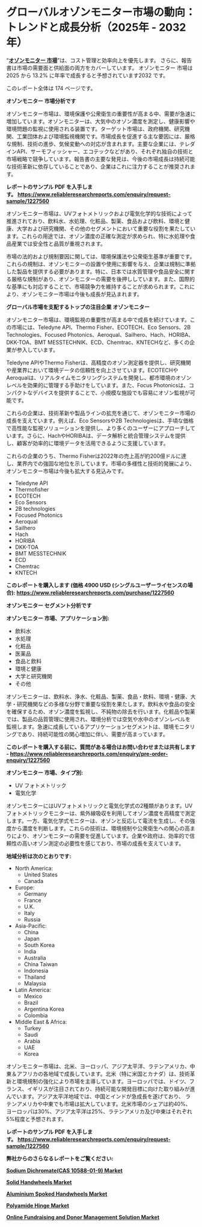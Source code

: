 <p><h1>グローバルオゾンモニター市場の動向：トレンドと成長分析（2025年 - 2032年）</h1></p><p>&ldquo;<strong><a href="https://www.reliableresearchreports.com/ozone-monitors-r1227560?utm_campaign=110&utm_medium=9&utm_source=Github&utm_content=ia&utm_term=08012025&utm_id=ozone-monitors">オゾンモニター 市場</a></strong>&rdquo;は、コスト管理と効率向上を優先します。 さらに、報告書は市場の需要面と供給面の両方をカバーしています。 オゾンモニター 市場は 2025 から 13.2% に年率で成長すると予想されています2032 です。</p>
<p>このレポート全体は 174 ページです。</p>
<p><strong>オゾンモニター 市場分析です</strong></p>
<p><p>オゾンモニター市場は、環境保護や公衆衛生の重要性が高まる中、需要が急速に増加しています。オゾンモニターは、大気中のオゾン濃度を測定し、健康影響や環境問題の監視に使用される装置です。ターゲット市場は、政府機関、研究機関、工業団体および環境監視機関です。市場成長を促進する主な要因には、厳格な規制、技術の進歩、気候変動への対応が含まれます。主要な企業には、テレダインAPI、サーモフィッシャー、エコテックなどがあり、それぞれ独自の技術と市場戦略で競争しています。報告書の主要な発見は、今後の市場成長は持続可能な技術革新に依存していることであり、企業はこれに注力することが推奨されます。</p></p>
<p><strong>レポートのサンプル PDF を入手します。&nbsp;<a href="https://www.reliableresearchreports.com/enquiry/request-sample/1227560?utm_campaign=110&utm_medium=9&utm_source=Github&utm_content=ia&utm_term=08012025&utm_id=ozone-monitors">https://www.reliableresearchreports.com/enquiry/request-sample/1227560</a></strong></p>
<p><p>オゾンモニター市場は、UVフォトメトリックおよび電気化学的な技術によって推進されており、飲料水、水処理、化粧品、製薬、食品および飲料、環境と健康、大学および研究機関、その他のセグメントにおいて重要な役割を果たしています。これらの用途では、オゾン濃度の正確な測定が求められ、特に水処理や食品産業では安全性と品質が重視されます。</p><p>市場の法的および規制要因に関しては、環境保護法や公衆衛生基準が重要です。これらの規制は、オゾンモニターの設置や使用に影響を与え、企業は規制に準拠した製品を提供する必要があります。特に、日本では水質管理や食品安全に関する厳格な規制があり、オゾンモニターの需要を後押ししています。また、国際的な基準にも対応することで、市場競争力を維持することが求められます。これにより、オゾンモニター市場は今後も成長が見込まれます。</p></p>
<p><strong>グローバル市場を支配するトップの注目企業 オゾンモニター</strong></p>
<p><p>オゾンモニター市場は、環境監視の重要性が高まる中で成長を続けています。この市場には、Teledyne API、Thermo Fisher、ECOTECH、Eco Sensors、2B Technologies、Focused Photonics、Aeroqual、Sailhero、Hach、HORIBA、DKK-TOA、BMT MESSTECHNIK、ECD、Chemtrac、KNTECHなど、多くの企業が参入しています。</p><p>Teledyne APIやThermo Fisherは、高精度のオゾン測定器を提供し、研究機関や産業界において環境データの信頼性を向上させています。ECOTECHやAeroqualは、リアルタイムモニタリングシステムを開発し、都市環境のオゾンレベルを効果的に管理する手助けをしています。また、Focus Photonicsは、コンパクトなデバイスを提供することで、小規模な施設でも容易にオゾン監視が可能です。</p><p>これらの企業は、技術革新や製品ラインの拡充を通じて、オゾンモニター市場の成長を支えています。例えば、Eco Sensorsや2B Technologiesは、手頃な価格で高性能な監視ソリューションを提供し、より多くのユーザーにアプローチしています。さらに、HachやHORIBAは、データ解析と統合管理システムを提供し、顧客が効率的に環境データを活用できるように支援しています。</p><p>これらの企業のうち、Thermo Fisherは2022年の売上高が約200億ドルに達し、業界内での強固な地位を示しています。市場の多様性と技術的発展により、オゾンモニター市場は今後も拡大する見込みです。</p></p>
<p><ul><li>Teledyne API</li><li>Thermofisher</li><li>ECOTECH</li><li>Eco Sensors</li><li>2B technologies</li><li>Focused Photonics</li><li>Aeroqual</li><li>Sailhero</li><li>Hach</li><li>HORIBA</li><li>DKK-TOA</li><li>BMT MESSTECHNIK</li><li>ECD</li><li>Chemtrac</li><li>KNTECH</li></ul></p>
<p><strong>このレポートを購入します (価格 4900 USD (シングルユーザーライセンスの場合):&nbsp;<a href="https://www.reliableresearchreports.com/purchase/1227560?utm_campaign=110&utm_medium=9&utm_source=Github&utm_content=ia&utm_term=08012025&utm_id=ozone-monitors">https://www.reliableresearchreports.com/purchase/1227560</a></strong></p>
<p><strong>オゾンモニター セグメント分析です</strong></p>
<p><strong>オゾンモニター 市場、アプリケーション別:</strong></p>
<p><ul><li>飲料水</li><li>水処理</li><li>化粧品</li><li>医薬品</li><li>食品と飲料</li><li>環境と健康</li><li>大学と研究機関</li><li>その他</li></ul></p>
<p><p>オゾンモニターは、飲料水、浄水、化粧品、製薬、食品・飲料、環境・健康、大学・研究機関などの多様な分野で重要な役割を果たします。飲料水や食品の安全を確保するため、オゾン濃度を監視し、不純物の除去を行います。化粧品や製薬では、製品の品質管理に使用され、環境分析では空気や水中のオゾンレベルを監視します。急速に成長しているアプリケーションセグメントは、環境モニタリングであり、持続可能性の関心増加に伴い、需要が高まっています。</p></p>
<p><strong>このレポートを購入する前に、質問がある場合はお問い合わせまたは共有します - <a href="https://www.reliableresearchreports.com/enquiry/pre-order-enquiry/1227560?utm_campaign=110&utm_medium=9&utm_source=Github&utm_content=ia&utm_term=08012025&utm_id=ozone-monitors">https://www.reliableresearchreports.com/enquiry/pre-order-enquiry/1227560</a></strong></p>
<p><strong>オゾンモニター 市場、タイプ別:</strong></p>
<p><ul><li>UV フォトメトリック</li><li>電気化学</li></ul></p>
<p><p>オゾンモニターにはUVフォトメトリックと電気化学式の2種類があります。UVフォトメトリックモニターは、紫外線吸収を利用してオゾン濃度を高精度で測定します。一方、電気化学式モニターは、オゾンと反応して電流を生成し、その強度から濃度を判断します。これらの技術は、環境規制や公衆衛生への関心の高まりにより、オゾンモニターの需要を促進しています。企業や政府は、効率的で信頼性の高いオゾン測定の必要性を感じており、市場の成長を支えています。</p></p>
<p><strong>地域分析は次のとおりです:</strong></p>
<p><ul>
    <li>
        North America:
        <ul>
            <li>United States</li>
            <li>Canada</li>
        </ul>
    </li>
    <li>
        Europe:
        <ul>
            <li>Germany</li>
            <li>France</li>
            <li>U.K.</li>
            <li>Italy</li>
            <li>Russia</li>
        </ul>
    </li>
    <li>
        Asia-Pacific:
        <ul>
            <li>China</li>
            <li>Japan</li>
            <li>South Korea</li>
            <li>India</li>
            <li>Australia</li>
            <li>China Taiwan</li>
            <li>Indonesia</li>
            <li>Thailand</li>
            <li>Malaysia</li>
        </ul>
    </li>
    <li>
        Latin America:
        <ul>
            <li>Mexico</li>
            <li>Brazil</li>
            <li>Argentina Korea</li>
            <li>Colombia</li>
        </ul>
    </li>
    <li>
        Middle East & Africa:
        <ul>
            <li>Turkey</li>
            <li>Saudi</li>
            <li>Arabia</li>
            <li>UAE</li>
            <li>Korea</li>
        </ul>
    </li>
    </ul></p>
<p><p>オゾンモニター市場は、北米、ヨーロッパ、アジア太平洋、ラテンアメリカ、中東＆アフリカの各地域で成長しています。北米（特に米国とカナダ）は、技術革新と環境規制の強化により市場を主導しています。ヨーロッパでは、ドイツ、フランス、イギリスが注目されており、持続可能な開発目標に向けた取り組みが進んでいます。アジア太平洋地域では、中国とインドが急成長を遂げており、 ラテンアメリカや中東でも市場は拡大しています。北米市場のシェアは約40%、ヨーロッパは30%、アジア太平洋は25%、ラテンアメリカ及び中東はそれぞれ5%程度と予想されます。</p></p>
<p><strong>レポートのサンプル PDF を入手します。&nbsp;<a href="https://www.reliableresearchreports.com/enquiry/request-sample/1227560?utm_campaign=110&utm_medium=9&utm_source=Github&utm_content=ia&utm_term=08012025&utm_id=ozone-monitors">https://www.reliableresearchreports.com/enquiry/request-sample/1227560</a></strong></p>
<p><strong></strong></p>
<p><strong></strong></p>
<p><strong></strong></p>
<p><strong></strong></p>
<p><strong>弊社からのさらなるレポートをご覧ください:</strong></p>
<p><strong><p><a href="https://github.com/globismark/Market-Research-Report-List-5/blob/main/sodium-dichromatecas-10588-01-9-market.md?utm_campaign=110&utm_medium=9&utm_source=Github&utm_content=ia&utm_term=08012025&utm_id=ozone-monitors">Sodium Dichromate(CAS 10588-01-9) Market</a></p><p><a href="https://github.com/kathiestrine5ty/Market-Research-Report-List-1/blob/main/solid-handwheels-market.md?utm_campaign=110&utm_medium=9&utm_source=Github&utm_content=ia&utm_term=08012025&utm_id=ozone-monitors">Solid Handwheels Market</a></p><p><a href="https://github.com/mayabungard8092/Market-Research-Report-List-1/blob/main/aluminium-spoked-handwheels-market.md?utm_campaign=110&utm_medium=9&utm_source=Github&utm_content=ia&utm_term=08012025&utm_id=ozone-monitors">Aluminium Spoked Handwheels Market</a></p><p><a href="https://github.com/FosterFahey91/Market-Research-Report-List-1/blob/main/polyamide-hinge-market.md?utm_campaign=110&utm_medium=9&utm_source=Github&utm_content=ia&utm_term=08012025&utm_id=ozone-monitors">Polyamide Hinge Market</a></p><p><a href="https://github.com/NarcisoFerry/Market-Research-Report-List-1/blob/main/online-fundraising-and-donor-management-solution-market.md?utm_campaign=110&utm_medium=9&utm_source=Github&utm_content=ia&utm_term=08012025&utm_id=ozone-monitors">Online Fundraising and Donor Management Solution Market</a></p></strong></p>